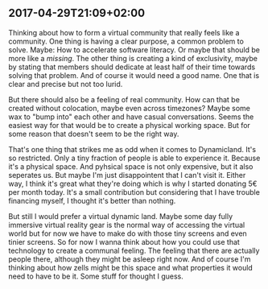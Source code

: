 ## 2017-04-29T21:09+02:00

Thinking about how to form a virtual community that really feels like a community. One thing is having a clear purpose, a common problem to solve. Maybe: How to accelerate software literacy. Or maybe that should be more like a *missing*. The other thing is creating a kind of exclusivity, maybe by stating that members should dedicate at least half of their time towards solving that problem. And of course it would need a good name. One that is clear and precise but not too lurid.

But there should also be a feeling of real community. How can that be created without colocation, maybe even across timezones? Maybe some wax to "bump into" each other and have casual conversations. Seems the easiest way for that would be to create a physical working space. But for some reason that doesn't seem to be the right way. 

That's one thing that strikes me as odd when it comes to Dynamicland. It's so restricted. Only a tiny fraction of people is able to experience it. Because it's a physical space. And pyhsical space is not only expensive, but it also seperates us. But maybe I'm just disappointent that I can't visit it. Either way, I think it's great what they're doing which is why I started donating 5€ per month today. It's a small contribution but considering that I have trouble financing myself, I thought it's better than nothing.

But still I would prefer a virtual dynamic land. Maybe some day fully immersive virtual reality gear is the normal way of accessing the virtual world but for now we have to make do with those tiny screens and even tinier screens. So for now I wanna think about how you could use that technology to create a communal feeling. The feeling that there are actually people there, although they might be asleep right now.
And of course I'm thinking about how zells might be this space and what properties it would need to have to be it. Some stuff for thought I guess.